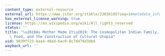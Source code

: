 ```yaml
---
content_type: external-resource
external_url: https://www.jstor.org/stable/23030195?seq=1#metadata_info_tab_contents
has_external_license_warning: true
license: https://en.wikipedia.org/wiki/All_rights_reserved
status: ''
title: "\u2018As Mother Made It\u2019: The Cosmopolitan Indian Family, \u2018Authentic\u2019\
  \ Food, and the Construction of Cultural Utopia"
uid: 9839ff23-baa4-40ad-bac0-8c7d479d3dbd
wayback_url: ''
---
```


